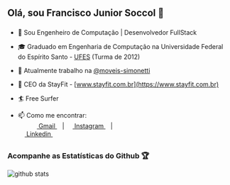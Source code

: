 ## Olá, sou Francisco Junior Soccol 👋
### 

- 🚀 Sou Engenheiro de Computação | Desenvolvedor FullStack

- 🎓 Graduado em Engenharia de Computação na Universidade Federal do Espírito Santo - [UFES](http://www.ufes.br/) (Turma de 2012)

- 🏢 Atualmente trabalho na [@moveis-simonetti](https://github.com/moveis-simonetti)

- 🔭 CEO da StayFit - [www.stayfit.com.br](https://www.stayfit.com.br)

- 🏄 Free Surfer

- 📫 Como me encontrar:<br>
&nbsp;&nbsp;&nbsp;&nbsp;&nbsp;&nbsp;
<a href = "mailto:franciscosoccol@gmail.com"><img src = "https://github.com/soccolfrancisco/soccolfrancisco/icon/gmail.svg" height= 15px width = 15px> Gmail </a>&nbsp;&nbsp; |
<a href = "https://www.instagram.com/franciscosoccol/"><img src = "https://github.com/soccolfrancisco/soccolfrancisco/icon/instagram.svg" height= 15px width = 15px> Instagram </a>&nbsp;&nbsp; |   
<a href = "https://www.linkedin.com/in/francisco-junior-soccol-16ba2213a/"><img src = "https://github.com/soccolfrancisco/soccolfrancisco/icon/linkedin.svg" height= 15px width = 15px> Linkedin </a>&nbsp;&nbsp;
##

### Acompanhe as Estatísticas do Github 🏆
![github stats](https://github-readme-stats.vercel.app/api?username=soccolfrancisco&show_icons=true&title_color=fff&icon_color=79ff97&text_color=9f9f9f&bg_color=151515)
##
